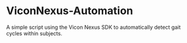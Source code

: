 # ViconNexus-Automation
A simple script using the Vicon Nexus SDK to automatically detect gait cycles within subjects.
